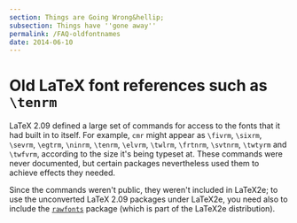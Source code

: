 ```yaml
---
section: Things are Going Wrong&hellip;
subsection: Things have ''gone away''
permalink: /FAQ-oldfontnames
date: 2014-06-10
---
```


# Old LaTeX font references such as `\tenrm`

LaTeX 2.09 defined a large set of commands for access to the fonts
that it had built in to itself.  For example, `cmr` might
appear as `\fivrm`, `\sixrm`, `\sevrm`,
`\egtrm`, `\ninrm`, `\tenrm`, `\elvrm`, `\twlrm`,
`\frtnrm`, `\svtnrm`, `\twtyrm` and `\twfvrm`, according
to the size it's being typeset at.
These commands were never documented, but certain packages
nevertheless used them to achieve effects they needed.

Since the commands weren't public, they weren't included in LaTeX2e;
to use the unconverted LaTeX 2.09 packages under LaTeX2e, you need
also to include the [`rawfonts`](https://ctan.org/pkg/rawfonts) package (which is part of the
LaTeX2e distribution).

